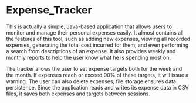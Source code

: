 # Expense_Tracker
This is actually a simple, Java-based application that allows users to monitor and manage their personal expenses easily. It almost contains all the features of this tool, such as adding new expenses, viewing all recorded expenses, generating the total cost incurred for them, and even performing a search from descriptions of an expense. It also provides weekly and monthly reports to help the user know what he is spending most on.

The tracker allows the user to set expense targets both for the week and the month. If expenses reach or exceed 90% of these targets, it will issue a warning. The user can also delete expenses; file storage ensures data persistence. Since the application reads and writes its expense data in CSV files, it saves both expenses and targets between sessions.
